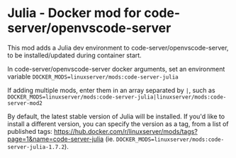 # Julia - Docker mod for code-server/openvscode-server

This mod adds a Julia dev environment to code-server/openvscode-server, to be installed/updated during container start.

In code-server/openvscode-server docker arguments, set an environment variable `DOCKER_MODS=linuxserver/mods:code-server-julia`

If adding multiple mods, enter them in an array separated by `|`, such as `DOCKER_MODS=linuxserver/mods:code-server-julia|linuxserver/mods:code-server-mod2`

By default, the latest stable version of Julia will be installed. If you'd like to install a different version, you can specify the version as a tag, from a list of published tags: https://hub.docker.com/r/linuxserver/mods/tags?page=1&name=code-server-julia (ie. `DOCKER_MODS=linuxserver/mods:code-server-julia-1.7.2`).
